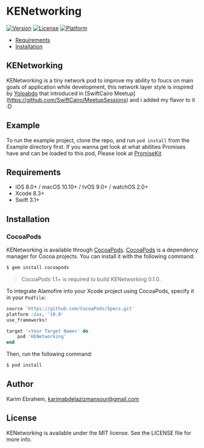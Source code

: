 # KENetworking

[![Version](https://img.shields.io/cocoapods/v/KENetworking.svg?style=flat)](https://cocoapods.org/pods/KENetworking)
[![License](https://img.shields.io/cocoapods/l/KENetworking.svg?style=flat)](https://cocoapods.org/pods/KENetworking)
[![Platform](https://img.shields.io/cocoapods/p/KENetworking.svg?style=flat)](https://cocoapods.org/pods/KENetworking)

- [Requirements](#requirements)
- [Installation](#installation)


## KENetworking 

KENetworking is a tiny network pod to improve my ability to foucs on main goals of application while development, this network layer style is inspired by [Yoloabdo](https://github.com/Yoloabdo/RebootingNetwork) that introduced in [SwiftCairo Meetup] (https://github.com/SwiftCairo/MeetupSessions) and i added my flavor to it :D

## Example

To run the example project, clone the repo, and run `pod install` from the Example directory first.
If you wanna get look at what abilities Promises have and can be loaded to this pod, Please look at [PromiseKit](https://github.com/mxcl/PromiseKit)

## Requirements

- iOS 8.0+ / macOS 10.10+ / tvOS 9.0+ / watchOS 2.0+
- Xcode 8.3+
- Swift 3.1+

## Installation

### CocoaPods

KENetworking is available through [CocoaPods](https://cocoapods.org).
[CocoaPods](http://cocoapods.org) is a dependency manager for Cocoa projects. You can install it with the following command:

```bash
$ gem install cocoapods
```

> CocoaPods 1.1+ is required to build KENetworking 0.1.0.

To integrate Alamofire into your Xcode project using CocoaPods, specify it in your `Podfile`:

```ruby
source 'https://github.com/CocoaPods/Specs.git'
platform :ios, '10.0'
use_frameworks!

target '<Your Target Name>' do
    pod 'KENetworking'
end
```

Then, run the following command:

```bash
$ pod install
```


## Author

Karim Ebrahem, karimabdelazizmansour@gmail.com

## License

KENetworking is available under the MIT license. See the LICENSE file for more info.

